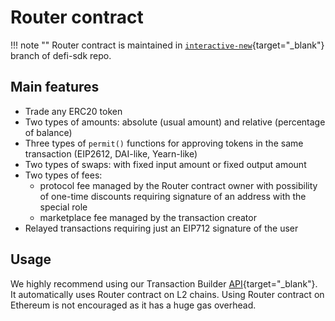 # Router contract

!!! note ""
   Router contract is maintained in [`interactive-new`](https://github.com/zeriontech/defi-sdk/tree/interactive-new){target="_blank"} branch of defi-sdk repo.

## Main features

 - Trade any ERC20 token
 - Two types of amounts: absolute (usual amount) and relative (percentage of balance)
 - Three types of `permit()` functions for approving tokens in the same transaction (EIP2612, DAI-like, Yearn-like)
 - Two types of swaps: with fixed input amount or fixed output amount
 - Two types of fees:
    - protocol fee managed by the Router contract owner with possibility of one-time discounts requiring signature of an address with the special role
    - marketplace fee managed by the transaction creator
 - Relayed transactions requiring just an EIP712 signature of the user

## Usage

We highly recommend using our Transaction Builder [API](https://transactions.zerion.io/docs#/){target="_blank"}.
It automatically uses Router contract on L2 chains.
Using Router contract on Ethereum is not encouraged as it has a huge gas overhead.
